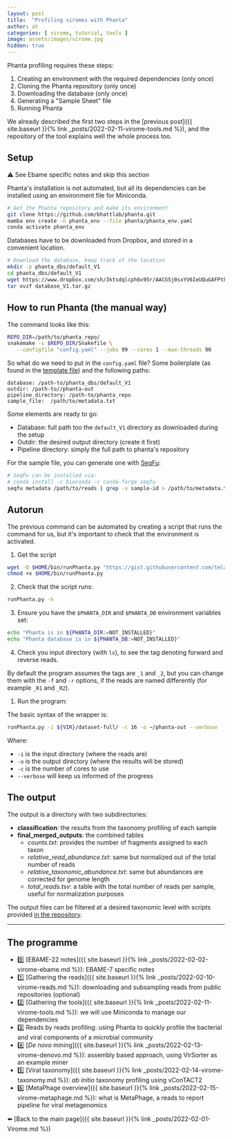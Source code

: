 ```yaml
---
layout: post
title:  "Profiling viromes with Phanta"
author: at
categories: [ virome, tutorial, tools ]
image: assets/images/virome.jpg
hidden: true
---
```


Phanta profiling requires these steps:

1. Creating an environment with the required dependencies (only once)
2. Cloning the Phanta repository (only once)
3. Downloading the database (only once)
4. Generating a "Sample Sheet" file
5. Running Phanta

We already described the first two steps in the [previous post]({{ site.baseurl }}{% link _posts/2022-02-11-virome-tools.md %}), and the repository of the tool explains well the whole process too.

## Setup

:warning: See Ebame specific notes and skip this section

Phanta's installation is not automated, but all its dependencies can be 
installed using an environment file for Miniconda.

```bash
# Get the Phanta repository and make its environment
git clone https://github.com/bhattlab/phanta.git
mamba env create -n phanta_env --file phanta/phanta_env.yaml
conda activate phanta_env
```
Databases have to be downloaded from Dropbox, and stored in a convenient location.

```bash
# Download the database, keep track of the location
mkdir -p phanta_dbs/default_V1
cd phanta_dbs/default_V1
wget https://www.dropbox.com/sh/3ktsdqlcph6x95r/AACGSj0sxYV6IeUQuGAFPtk8a/database_V1.tar.gz
tar xvzf database_V1.tar.gz
```

## How to run Phanta (the manual way)

The command looks like this:

```bash
REPO_DIR=/path/to/phanta_repo/
snakemake -s $REPO_DIR/Snakefile \
   --configfile "config.yaml" --jobs 99 --cores 1 --max-threads 90
```

So what do we need to put in the `config.yaml` file? Some boilerplate
(as found in the [template file](https://github.com/bhattlab/phanta/blob/main/config.yaml))
and the following paths:
```text
database: /path-to/phanta_dbs/default_V1
outdir: /path-to//phanta-out
pipeline_directory: /path-to/phanta_repo
sample_file:  /path/to/metadata.txt
```

Some elements are ready to go:

* Database: full path too the `default_V1` directory as downloaded during the setup
* Outdir: the desired output directory (create it first)
* Pipeline directory: simply the full path to phanta's repository
  
For the sample file, you can generate one with [SeqFu](https://github.com/telatin/seqfu2/):

```bash
# SeqFu can be installed via:
# conda install -c bioconda -c conda-forge seqfu
seqfu metadata /path/to/reads | grep -v sample-id > /path/to/metadata.txt
```

## Autorun

The previous command can be automated by creating a script that runs the
command for us, but it's important to check that the environment is activated.

1. Get the script

```bash
wget -O $HOME/bin/runPhanta.py "https://gist.githubusercontent.com/telatin/4f404fc7d677a73d662d3d9c80021ea4/raw/1631ad6d8b7b5d3df5a6d3ca13f427580b43e5b8/run-phanta.py"
chmod +x $HOME/bin/runPhanta.py
```

2. Check that the script runs:

```bash
runPhanta.py -h
```

3. Ensure you have the `$PHANTA_DIR` and `$PHANTA_DB` environment variables set:

```bash
echo "Phanta is in ${PHANTA_DIR:=NOT_INSTALLED}"
echo "Phanta database is in ${PHANTA_DB:=NOT_INSTALLED}"
```

4. Check you input directory (with `ls`), to see the tag denoting forward and reverse reads. 

By default the program assumes the tags are `_1` and `_2`, but you can change them with the `-f` and `-r` options,
if the reads are named differently (for example `_R1` and `_R2`).

1. Run the program:

The basic syntax of the wrapper is:

```bash
runPhanta.py -i ${VIR}/dataset-full/ -c 16 -o ~/phanta-out --verbose
```

Where:

* `-i` is the input directory (where the reads are)
* `-o` is the output directory (where the results will be stored)
* `-c` is the number of cores to use
* `--verbose` will keep us informed of the progress

## The output

The output is a directory with two subdirectories:
* **classification**: the results from the taxonomy profiling of each sample
* **final_merged_outputs**: the combined tables
  * *counts.txt*:  provides the number of fragments assigned to each taxon
  * *relative_read_abundance.txt*: same but normalized out of the total number of reads
  * *relative_taxonomic_abundance.txt*: same but abundances are corrected for genome length
  * *total_reads.tsv*: a table with the total number of reads per sample, useful for normalization purposes

The output files can be filtered at a desired taxonomic level with scripts provided [in the repository](https://github.com/bhattlab/phanta#filtering-merged-tables-to-a-specific-taxonomic-level).

---

## The programme

* :zero: [EBAME-22 notes]({{ site.baseurl }}{% link _posts/2022-02-02-virome-ebame.md %}): EBAME-7 specific notes
* :one: [Gathering the reads]({{ site.baseurl }}{% link _posts/2022-02-10-virome-reads.md %}):
  downloading and subsampling reads from public repositories (optional)
* :two: [Gathering the tools]({{ site.baseurl }}{% link _posts/2022-02-11-virome-tools.md %}):
  we will use Miniconda to manage our dependencies
* :three: Reads by reads profiling:
  using Phanta to quickly profile the bacterial and viral components of a microbial community
* :four:  [_De novo_ mining]({{ site.baseurl }}{% link _posts/2022-02-13-virome-denovo.md %}):
  assembly based approach, using VirSorter as an example miner
* :five:  [Viral taxonomy]({{ site.baseurl }}{% link _posts/2022-02-14-virome-taxonomy.md %}):
  *ab initio* taxonomy profiling using vConTACT2
* :six:  [MetaPhage overview]({{ site.baseurl }}{% link _posts/2022-02-15-virome-metaphage.md %}):
  what is MetaPhage, a reads to report pipeline for viral metagenomics

:arrow_left: [Back to the main page]({{ site.baseurl }}{% link _posts/2022-02-01-Virome.md %})

